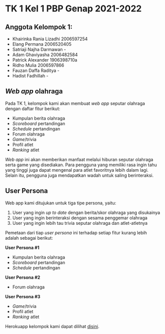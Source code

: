 # TK 1 Kel 1 PBP Genap 2021-2022
## Anggota Kelompok 1:
- Khairinka Rania Lizadhi 2006597254
- Elang Permana 2006520405
- Satriaji Najha Darmawan -
- Adam Ghaviyasha 2006482584
- Patrick Alexander 1906398710a
- Ridho Mulia 2006597866
- Fauzan Daffa Raditya -
- Hadist Fadhillah -

## _Web app_ olahraga
Pada TK 1, kelompok kami akan membuat _web app_ seputar olahraga dengan daftar fitur berikut:
- Kumpulan berita olahraga
- _Scoreboard_ pertandingan
- _Schedule_ pertandingan
- Forum olahraga
- _Game_/trivia
- Profil atlet
- _Ranking_ atlet

_Web app_ ini akan memberikan manfaat melalui hiburan seputar olahraga serta game yang disediakan. Para pengguna yang memiliki rasa ingin tahu yang tinggi juga dapat mengenal para atlet favoritnya lebih dalam lagi. Selain itu, pengguna juga mendapatkan wadah untuk saling berinteraksi.

## User Persona
Web app kami ditujukan untuk tiga tipe persona, yaitu:
1. User yang ingin _up to date_ dengan berita/skor olahraga yang disukainya
2. User yang ingin berinteraksi dengan sesama penggemar olahraga
3. User yang ingin lebih tau trivia seputar olahraga dan atlet-atletnya

Pemetaan dari tiap _user persona_ ini terhadap setiap fitur kurang lebih adalah sebagai berikut:

**User Persona #1**
- Kumpulan berita olahraga
- _Scoreboard_ pertandingan
- _Schedule_ pertandingan

**User Persona #2**
- Forum olahraga

**User Persona #3**
- _Game_/trivia
- Profil atlet
- _Ranking_ atlet

Herokuapp kelompok kami dapat dilihat [disini](https://tk-1-kel-1-pbp-genap-2021-2022.herokuapp.com/).
